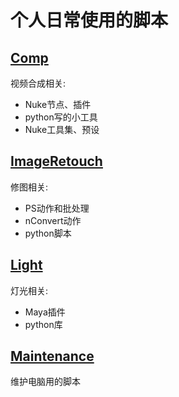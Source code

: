 # 个人日常使用的脚本

## [Comp](Comp)

视频合成相关:

- Nuke节点、插件
- python写的小工具
- Nuke工具集、预设

## [ImageRetouch](ImageRetouch)

修图相关:

* PS动作和批处理
* nConvert动作
* python脚本

## [Light](Light)
灯光相关:

* Maya插件
* python库

## [Maintenance](Maintenance)

维护电脑用的脚本